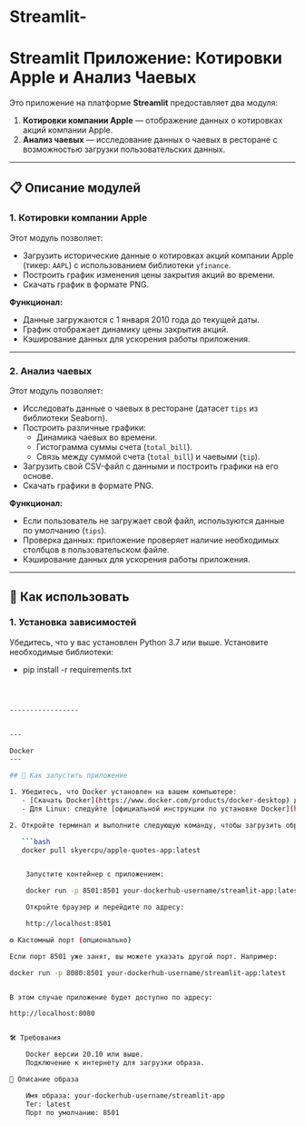 # Streamlit-
# Streamlit Приложение: Котировки Apple и Анализ Чаевых

Это приложение на платформе **Streamlit** предоставляет два модуля:
1. **Котировки компании Apple** — отображение данных о котировках акций компании Apple.
2. **Анализ чаевых** — исследование данных о чаевых в ресторане с возможностью загрузки пользовательских данных.

---

## 📋 Описание модулей

### 1. Котировки компании Apple
Этот модуль позволяет:
- Загрузить исторические данные о котировках акций компании Apple (тикер: `AAPL`) с использованием библиотеки `yfinance`.
- Построить график изменения цены закрытия акций во времени.
- Скачать график в формате PNG.

**Функционал:**
- Данные загружаются с 1 января 2010 года до текущей даты.
- График отображает динамику цены закрытия акций.
- Кэширование данных для ускорения работы приложения.

---

### 2. Анализ чаевых
Этот модуль позволяет:
- Исследовать данные о чаевых в ресторане (датасет `tips` из библиотеки Seaborn).
- Построить различные графики:
  - Динамика чаевых во времени.
  - Гистограмма суммы счета (`total_bill`).
  - Связь между суммой счета (`total_bill`) и чаевыми (`tip`).
- Загрузить свой CSV-файл с данными и построить графики на его основе.
- Скачать графики в формате PNG.

**Функционал:**
- Если пользователь не загружает свой файл, используются данные по умолчанию (`tips`).
- Проверка данных: приложение проверяет наличие необходимых столбцов в пользовательском файле.
- Кэширование данных для ускорения работы приложения.

---

## 🚀 Как использовать

### 1. Установка зависимостей
Убедитесь, что у вас установлен Python 3.7 или выше. Установите необходимые библиотеки:
- pip install -r requirements.txt
```bash



-----------------


---

Docker 
---

## 🚀 Как запустить приложение

1. Убедитесь, что Docker установлен на вашем компьютере:
   - [Скачать Docker](https://www.docker.com/products/docker-desktop) для Windows или macOS.
   - Для Linux: следуйте [официальной инструкции по установке Docker](https://docs.docker.com/engine/install/).

2. Откройте терминал и выполните следующую команду, чтобы загрузить образ из Docker Hub:

   ```bash
   docker pull skyercpu/apple-quotes-app:latest


    Запустите контейнер с приложением:

    docker run -p 8501:8501 your-dockerhub-username/streamlit-app:latest

    Откройте браузер и перейдите по адресу:

    http://localhost:8501

⚙️ Кастомный порт (опционально)

Если порт 8501 уже занят, вы можете указать другой порт. Например:

docker run -p 8080:8501 your-dockerhub-username/streamlit-app:latest


В этом случае приложение будет доступно по адресу:

http://localhost:8080


🛠 Требования

    Docker версии 20.10 или выше.
    Подключение к интернету для загрузки образа.

📄 Описание образа

    Имя образа: your-dockerhub-username/streamlit-app
    Тег: latest
    Порт по умолчанию: 8501
